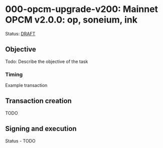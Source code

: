 # 000-opcm-upgrade-v200: Mainnet OPCM v2.0.0: op, soneium, ink

Status: [DRAFT]()

## Objective

Todo: Describe the objective of the task

### Timing

Example transaction

## Transaction creation

TODO

## Signing and execution

Status - TODO

